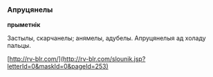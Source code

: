 ### Апруцянелы
**прыметнік**

Застылы, скарчанелы; анямелы, адубелы. Апруцянелыя ад холаду пальцы.

<a rel="author">[http://rv-blr.com/](http://rv-blr.com/slounik.jsp?letterId=0&maskId=0&pageId=253)</a>
